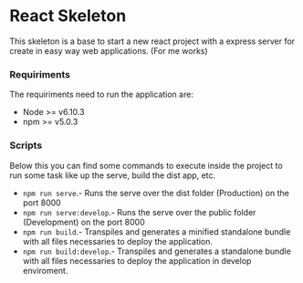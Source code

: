 React Skeleton
==============

This skeleton is a base to start a new react project with a express server for create in easy way web applications. (For me works)

### Requiriments ###

The requiriments need to run the application are:

 * Node >= v6.10.3
 * npm >= v5.0.3

### Scripts ###

Below this you can find some commands to execute inside the project to run some task like up the serve, build the dist app, etc.

 * `npm run serve`.- Runs the serve over the dist folder (Production) on the port 8000
 * `npm run serve:develop`.- Runs the serve over the public folder (Development) on the port 8000
 * `npm run build`.- Transpiles and generates a minified standalone bundle with all files necessaries to deploy the application.
 * `npm run build:develop`.- Transpiles and generates a standalone bundle with all files necessaries to deploy the application in develop enviroment.
